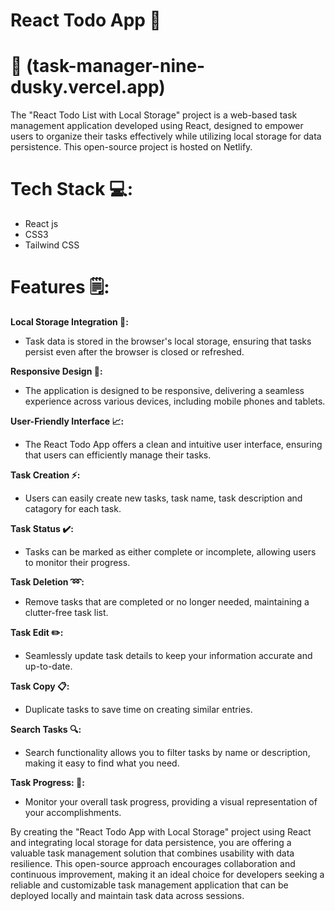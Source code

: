 # React Todo App 📝

# 🔗 (task-manager-nine-dusky.vercel.app)

The "React Todo List with Local Storage" project is a web-based task management application developed using React, designed to empower users to organize their tasks effectively while utilizing local storage for data persistence. This open-source project is hosted on Netlify.

# Tech Stack 💻:

* React js
* CSS3
* Tailwind CSS
  
# Features 🗒:

**Local Storage Integration 🔧:**

* Task data is stored in the browser's local storage, ensuring that tasks persist even after the browser is closed or refreshed.

**Responsive Design 📱:**

* The application is designed to be responsive, delivering a seamless experience across various devices, including mobile phones and tablets.

**User-Friendly Interface 📈:**

* The React Todo App offers a clean and intuitive user interface, ensuring that users can efficiently manage their tasks.
  
**Task Creation ⚡:**

* Users can easily create new tasks, task name, task description and catagory for each task.
  
**Task Status ✔️:**

* Tasks can be marked as either complete or incomplete, allowing users to monitor their progress.

**Task Deletion ➿:**

* Remove tasks that are completed or no longer needed, maintaining a clutter-free task list.

**Task Edit ✏️:**

*  Seamlessly update task details to keep your information accurate and up-to-date.

**Task Copy 📋:**

* Duplicate tasks to save time on creating similar entries.

**Search Tasks 🔍:**

* Search functionality allows you to filter tasks by name or description, making it easy to find what you need.

**Task Progress: 🔄:**

*  Monitor your overall task progress, providing a visual representation of your accomplishments.




By creating the "React Todo App with Local Storage" project using React and integrating local storage for data persistence, you are offering a valuable task management solution that combines usability with data resilience. This open-source approach encourages collaboration and continuous improvement, making it an ideal choice for developers seeking a reliable and customizable task management application that can be deployed locally and maintain task data across sessions.



